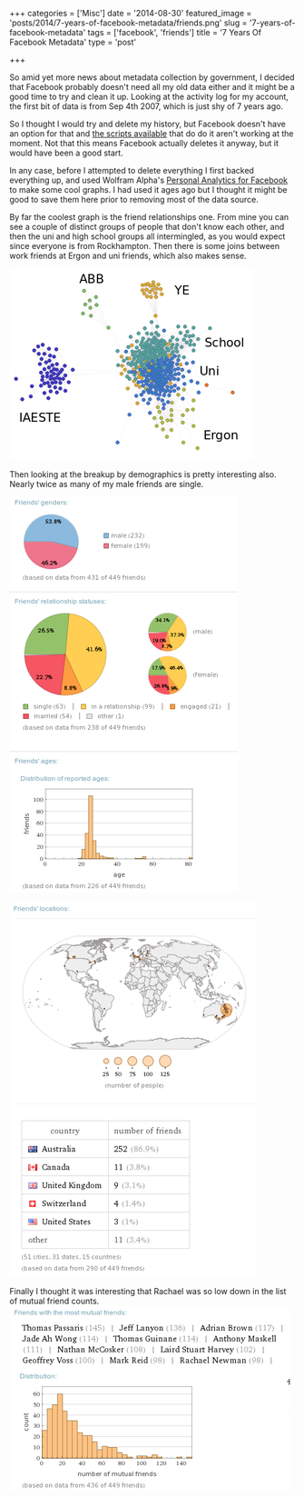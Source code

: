 +++
categories = ['Misc']
date = '2014-08-30'
featured_image = 'posts/2014/7-years-of-facebook-metadata/friends.png'
slug = '7-years-of-facebook-metadata'
tags = ['facebook', 'friends']
title = '7 Years Of Facebook Metadata'
type = 'post'

+++

So amid yet more news about metadata collection by government, I decided that Facebook probably doesn't need all my old data either and it might be a good time to try and clean it up. Looking at the activity log for my account, the first bit of data is from Sep 4th 2007, which is just shy of 7 years ago.

So I thought I would try and delete my history, but Facebook doesn't have an option for that and [the scripts available](http://www.slate.com/articles/technology/future_tense/2014/01/facebook_cleansing_how_to_delete_all_of_your_account_activity.html) that do do it aren't working at the moment. Not that this means Facebook actually deletes it anyway, but it would have been a good start.

In any case, before I attempted to delete everything I first backed everything up, and used Wolfram Alpha's [Personal Analytics for Facebook](http://www.wolframalpha.com/facebook/) to make some cool graphs. I had used it ages ago but I thought it might be good to save them here prior to removing most of the data source.

By far the coolest graph is the friend relationships one. From mine you can see a couple of distinct groups of people that don't know each other, and then the uni and high school groups all intermingled, as you would expect since everyone is from Rockhampton. Then there is some joins between work friends at Ergon and uni friends, which also makes sense.

![friends](friends.png)

Then looking at the breakup by demographics is pretty interesting also. Nearly twice as many of my male friends are single.

![friends_stats](friends_stats.png)

![friends_locations2](friends_locations2.png)

Finally I thought it was interesting that Rachael was so low down in the list of mutual friend counts.
![mutual_friends2](mutual_friends2.png)